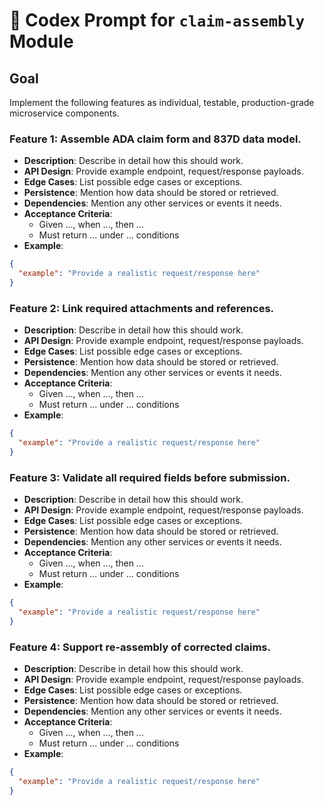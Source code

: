 # 🤖 Codex Prompt for `claim-assembly` Module

## Goal
Implement the following features as individual, testable, production-grade microservice components.

### Feature 1: Assemble ADA claim form and 837D data model.
- **Description**: Describe in detail how this should work.
- **API Design**: Provide example endpoint, request/response payloads.
- **Edge Cases**: List possible edge cases or exceptions.
- **Persistence**: Mention how data should be stored or retrieved.
- **Dependencies**: Mention any other services or events it needs.
- **Acceptance Criteria**:
  - Given ..., when ..., then ...
  - Must return ... under ... conditions
- **Example**:
```json
{
  "example": "Provide a realistic request/response here"
}
```

### Feature 2: Link required attachments and references.
- **Description**: Describe in detail how this should work.
- **API Design**: Provide example endpoint, request/response payloads.
- **Edge Cases**: List possible edge cases or exceptions.
- **Persistence**: Mention how data should be stored or retrieved.
- **Dependencies**: Mention any other services or events it needs.
- **Acceptance Criteria**:
  - Given ..., when ..., then ...
  - Must return ... under ... conditions
- **Example**:
```json
{
  "example": "Provide a realistic request/response here"
}
```

### Feature 3: Validate all required fields before submission.
- **Description**: Describe in detail how this should work.
- **API Design**: Provide example endpoint, request/response payloads.
- **Edge Cases**: List possible edge cases or exceptions.
- **Persistence**: Mention how data should be stored or retrieved.
- **Dependencies**: Mention any other services or events it needs.
- **Acceptance Criteria**:
  - Given ..., when ..., then ...
  - Must return ... under ... conditions
- **Example**:
```json
{
  "example": "Provide a realistic request/response here"
}
```

### Feature 4: Support re-assembly of corrected claims.
- **Description**: Describe in detail how this should work.
- **API Design**: Provide example endpoint, request/response payloads.
- **Edge Cases**: List possible edge cases or exceptions.
- **Persistence**: Mention how data should be stored or retrieved.
- **Dependencies**: Mention any other services or events it needs.
- **Acceptance Criteria**:
  - Given ..., when ..., then ...
  - Must return ... under ... conditions
- **Example**:
```json
{
  "example": "Provide a realistic request/response here"
}
```

